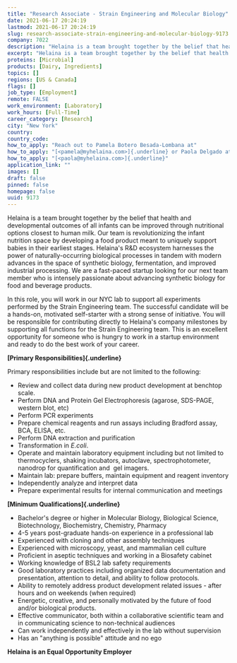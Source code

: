 ```yaml
---
title: "Research Associate - Strain Engineering and Molecular Biology"
date: 2021-06-17 20:24:19
lastmod: 2021-06-17 20:24:19
slug: research-associate-strain-engineering-and-molecular-biology-9173
company: 7022
description: "Helaina is a team brought together by the belief that health and developmental outcomes of all infants can be improved through nutritional options closest to human milk. Our team is revolutionizing the infant nutrition space by developing a food product meant to uniquely support babies in their earliest stages. Helaina’s R&D ecosystem harnesses the power of naturally-occurring biological processes in tandem with modern advances in the space of synthetic biology, fermentation, and improved industrial processing."
excerpt: "Helaina is a team brought together by the belief that health and developmental outcomes of all infants can be improved through nutritional options closest to human milk. Our team is revolutionizing the infant nutrition space by developing a food product meant to uniquely support babies in their earliest stages. Helaina’s R&D ecosystem harnesses the power of naturally-occurring biological processes in tandem with modern advances in the space of synthetic biology, fermentation, and improved industrial processing."
proteins: [Microbial]
products: [Dairy, Ingredients]
topics: []
regions: [US & Canada]
flags: []
job_type: [Employment]
remote: FALSE
work_environment: [Laboratory]
work_hours: [Full-Time]
career_category: [Research]
city: "New York"
country: 
country_code: 
how_to_apply: "Reach out to Pamela Botero Besada-Lombana at"
how_to_apply: "[<pamela@myhelaina.com>]{.underline} or Paola Delgado at"
how_to_apply: "[<paola@myhelaina.com>]{.underline}"
application_link: ""
images: []
draft: false
pinned: false
homepage: false
uuid: 9173
---
```

Helaina is a team brought together by the belief that health and
developmental outcomes of all infants can be improved through
nutritional options closest to human milk. Our team is revolutionizing
the infant nutrition space by developing a food product meant to
uniquely support babies in their earliest stages. Helaina's R&D
ecosystem harnesses the power of naturally-occurring biological
processes in tandem with modern advances in the space of synthetic
biology, fermentation, and improved industrial processing. We are a
fast-paced startup looking for our next team member who is intensely
passionate about advancing synthetic biology for food and beverage
products.

In this role, you will work in our NYC lab to support all experiments
performed by the Strain Engineering team. The successful candidate will
be a hands-on, motivated self-starter with a strong sense of initiative.
You will be responsible for contributing directly to Helaina's company
milestones by supporting all functions for the Strain Engineering team.
This is an excellent opportunity for someone who is hungry to work in a
startup environment and ready to do the best work of your career. 

**[Primary Responsibilities]{.underline}**

Primary responsibilities include but are not limited to the following:

-   Review and collect data during new product development at benchtop
    scale.
-   Perform DNA and Protein Gel Electrophoresis (agarose, SDS-PAGE,
    western blot, etc)
-   Perform PCR experiments
-   Prepare chemical reagents and run assays including Bradford assay,
    BCA, ELISA, etc.
-   Perform DNA extraction and purification
-   Transformation in *E.coli*. 
-   Operate and maintain laboratory equipment including but not limited
    to thermocyclers, shaking incubators, autoclave, spectrophotometer, 
    nanodrop for quantification and  gel imagers.
-   Maintain lab: prepare buffers, maintain equipment and reagent
    inventory
-   Independently analyze and interpret data
-   Prepare experimental results for internal communication and meetings

**[Minimum Qualifications]{.underline}**

-   Bachelor\'s degree or higher in Molecular Biology, Biological
    Science, Biotechnology, Biochemistry, Chemistry, Pharmacy
-   4-5 years post-graduate hands-on experience in a professional lab
-   Experienced with cloning and other assembly techniques
-   Experienced with microscopy, yeast, and mammalian cell culture
-   Proficient in aseptic techniques and working in a Biosafety cabinet
-   Working knowledge of BSL2 lab safety requirements
-   Good laboratory practices including organized data documentation and
    presentation, attention to detail, and ability to follow protocols.
-   Ability to remotely address product development related issues -
    after hours and on weekends (when required)
-   Energetic, creative, and personally motivated by the future of food
    and/or biological products.
-   Effective communicator, both within a collaborative scientific team
    and in communicating science to non-technical audiences
-   Can work independently and effectively in the lab without
    supervision
-   Has an "anything is possible" attitude and no ego

**Helaina is an Equal Opportunity Employer**

